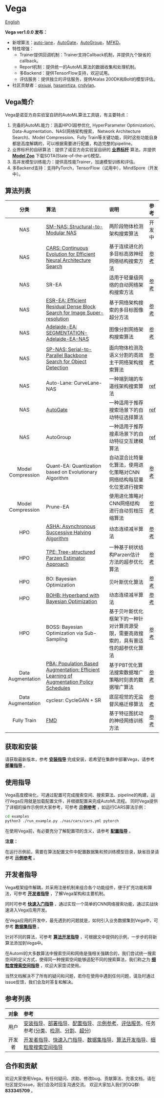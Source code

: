 # Vega

[English](./README.md)

**Vega ver1.0.0 发布：**

- 新增算法：[auto-lane](./docs/cn/algorithms/auto_lane.md)，[AutoGate](./docs/cn/algorithms/fis-autogate.md.md)，[AutoGroup](./docs/cn/algorithms/fis-autogroup.md)，[MFKD](https://arxiv.org/pdf/2006.08341.pdf)。
- 特性增强：
  - Trainer提供回调机制：Trainer支持Callback机制，并提供九个缺省的callback。
  - Report机制：提供统一的AutoML算法的数据收集和处理机制。
  - 多Backend：提供TensorFlow支持，欢迎试用。
  - 评估服务：提供独立的评估服务，提供Atalas 200DK和Bolt的模型评估。
- 社区贡献者：[qixiuai](https://github.com/qixiuai), [hasanirtiza](https://github.com/hasanirtiza), [cndylan](https://github.com/cndylan)。

## Vega简介

Vega是诺亚方舟实验室自研的AutoML算法工具链，有主要特点：

1. 完备的AutoML能力：涵盖HPO(超参优化, HyperParameter Optimization)、Data-Augmentation、NAS(网络架构搜索， Network Architecture Search)、Model Compression、Fully Train等关键功能，同时这些功能自身都是高度解耦的，可以根据需要进行配置，构造完整的pipeline。
2. 业界标杆的自研算法：提供了诺亚方舟实验室自研的 **[业界标杆](./docs/cn/benchmark/benchmark.md)** 算法，并提供 **[Model Zoo](./docs/cn/model_zoo/model_zoo.md)** 下载SOTA(State-of-the-art)模型。
3. 高并发模型训练能力：提供高性能Trainer，加速模型训练和评估。
4. 多Backend支持：支持PyTorch，TensorFlow（试用中），MindSpore（开发中）。

## 算法列表

| 分类 | 算法 | 说明 | 参考 |
| :--: | :-- | :-- | :-- |
| NAS | [SM-NAS: Structural-to-Modular NAS](https://arxiv.org/abs/1911.09929) | 两阶段物体检测架构搜索算法 | 开发中 |
| NAS | [CARS: Continuous Evolution for Efficient Neural Architecture Search](https://arxiv.org/abs/1909.04977) | 基于连续进化的多目标高效神经网络结构搜索方法 | [参考](./docs/cn/algorithms/cars.md) |
| NAS | SR-EA | 适用于轻量级网络的自动网络架构搜索方法 | [参考](./docs/cn/algorithms/sr-ea.md) |
| NAS | [ESR-EA: Efficient Residual Dense Block Search for Image Super-resolution](https://arxiv.org/abs/1909.11409) | 基于网络架构搜索的多目标图像超分方法 | [参考](./docs/cn/algorithms/esr_ea.md) |
| NAS | [Adelaide-EA: SEGMENTATION-Adelaide-EA-NAS](https://arxiv.org/abs/1810.10804) | 图像分割网络架构搜索算法 | [参考](./docs/cn/algorithms/Segmentation-Adelaide-EA-NAS.md) |
| NAS | [SP-NAS: Serial-to-Parallel Backbone Search for Object Detection](http://openaccess.thecvf.com/content_CVPR_2020/papers/Jiang_SP-NAS_Serial-to-Parallel_Backbone_Search_for_Object_Detection_CVPR_2020_paper.pdf) | 面向物体检测及语义分割的高效主干网络架构搜索算法 | [参考](./docs/cn/algorithms/sp-nas.md) |
| NAS | Auto-Lane: CurveLane-NAS | 一种端到端的车道线架构搜索算法 | [ref](./docs/cn/algorithms/auto_lane.md) |
| NAS | [AutoGate](https://arxiv.org/abs/1909.10072) | 一种适用于推荐搜索场景下的自动特征选择算法 | [ref](./docs/cn/algorithms/fis-autogate.md.md) |
| NAS | AutoGroup | 一种适用于推荐搜素场景下的自动特征交互建模算法 | [ref](./docs/cn/algorithms/fis-autogroup.md) |
| Model Compression | Quant-EA: Quantization based on Evolutionary Algorithm | 自动混合比特量化算法，使用进化策略对CNN网络结构每层量化位宽进行搜索 | [参考](./docs/cn/algorithms/quant_ea.md) |
| Model Compression | Prune-EA | 使用进化策略对CNN网络结构进行自动剪枝压缩算法 | [参考](./docs/cn/algorithms/prune_ea.md) |
| HPO | [ASHA: Asynchronous Successive Halving Algorithm](https://arxiv.org/abs/1810.05934) | 动态连续减半算法 | [参考](./docs/cn/algorithms/hpo.md) |
| HPO | [TPE: Tree-structured Parzen Estimator Approach](https://papers.nips.cc/paper/4443-algorithms-for-hyper-parameter-optimization.pdf) | 一种基于树状结构Parzen估计方法的超参优化算法  | [参考](./docs/cn/algorithms/hpo.md) |
| HPO | BO: Bayesian Optimization | 贝叶斯优化算法 | [参考](./docs/cn/algorithms/hpo.md) |
| HPO | [BOHB: Hyperband with Bayesian Optimization](https://arxiv.org/abs/1807.01774) | 动态连续减半算法 | [参考](./docs/cn/algorithms/hpo.md) |
| HPO | BOSS: Bayesian Optimization via Sub-Sampling | 基于贝叶斯优化框架下的一种针对计算资源受限，需要高效搜索的，具有普适性的超参优化算法 | [参考](./docs/cn/algorithms/hpo.md) |
| Data Augmentation | [PBA: Population Based Augmentation: Efficient Learning of Augmentation Policy Schedules](https://arxiv.org/abs/1905.05393) | 基于PBT优化算法搜索数据增广策略时刻表的数据增广算法 | [参考](./docs/cn/algorithms/pba.md) |
| Data Augmentation | cyclesr: CycleGAN + SR | 底层视觉的无监督风格迁移算法 | [参考](./docs/cn/algorithms/cyclesr.md) |
| Fully Train | [FMD](https://arxiv.org/abs/2002.11022) | 基于特征图扰动的神经网络训练方法 | [参考](./docs/cn/algorithms/fmd.md) |

## 获取和安装

请获取最新版本，参考 **[安装指导](./docs/cn/user/install.md)** 完成安装，若希望在集群中部署Vega，请参考 **[部署指导](./docs/cn/user/deployment.md)** 。

## 使用指导

Vega高度模块化，可通过配置可完成搜索空间、搜索算法、pipeline的构建，运行Vega应用就是加载配置文件，并根据配置来完成AutoML流程。
同时Vega提供了详细的操作示例供大家参考，可参考 **[示例参考](./docs/cn/user/examples.md)** ，如运行CARS算法示例：

```bash
cd examples
python3 ./run_example.py ./nas/cars/cars.yml pytorch
```

在使用Vega前，有必要充分了解配置项的含义，请参考 **[配置指导](./docs/cn/user/config_reference.md)** 。

**注意：**

在运行示例前，需要在算法配置文件中配置数据集和预训练模型目录，缺省目录请参考 **[示例参考](./docs/cn/user/examples.md)** 。

## 开发者指导

Vega框架组件解耦，并采用注册机制来组合各个功能组件，便于扩充功能和算法，可参考 **[开发者指导](./docs/cn/developer/developer_guide.md)** ，了解Vega架构和主要机制。

同时可参考 **[快速入门指导](./docs/cn/developer/quick_start.md)** ，通过实现一个简单的CNN网络搜索功能，通过实战快速进入Vega应用开发。

在Vega应用的开发中，最先遇到的问题就是，如何引入业务数据集到Vega中，可参考 **[数据集指导](./docs/cn/developer/datasets.md)** 。

针对不同的算法，可参考 **[算法开发指导](./docs/cn/developer/new_algorithm.md)** ，可根据文中提供的示例，一步步的将新算法添加到Vega中。

在Automl的大多数算法中搜索空间和网络是强相关强耦合的，我们尝试统一搜索空间的定义方式，使得同一种搜索空间能够适配不同的搜索算法，我们称之为 **[细粒度搜索空间指导](./docs/cn/developer/fine_grained_search_space.md)** ，欢迎大家尝试使用。

当然文档解决不了所有的疑问和问题，若你在使用中遇到任何问题，请及时通过issue反馈，我们会及时答复和解决。

## 参考列表

| 对象 | 参考 |
| :--: | :-- |
| 用户 | [安装指导](./docs/cn/user/install.md)、[部署指导](./docs/cn/user/deployment.md)、[配置指导](./docs/cn/user/config_reference.md)、[示例参考](./docs/cn/user/examples.md)、[评估服务](../docs/cn/user/evaluate_service.md)、任务参考([分类](./docs/cn/tasks/classification.md)、[检测](./docs/cn/tasks/detection.md)、[分割](./docs/cn/tasks/segmentation.md)、[超分](./docs/cn/tasks/segmentation.md)) |
| 开发者 | [开发者指导](./docs/cn/developer/developer_guide.md)、[快速入门指导](./docs/cn/developer/quick_start.md)、[数据集指导](./docs/cn/developer/datasets.md)、[算法开发指导](./docs/cn/developer/new_algorithm.md)、[细粒度搜索空间指导](./docs/cn/developer/fine_grained_search_space.md) |

## 合作和贡献

欢迎大家使用Vega，有任何疑问、求助、修改bug、贡献算法、完善文档，请在社区提交issue，我们会及时回复沟通交流。
欢迎大家加入我们的QQ群: **833345709** 。
